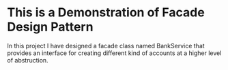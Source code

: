 <h1>This is a Demonstration of Facade Design Pattern</h1>

<p>In this project I have designed a facade class named BankService that provides an interface for creating different kind of accounts at a higher level of abstruction. </p>